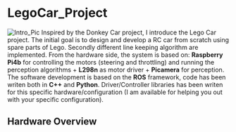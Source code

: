# LegoCar_Project

![Intro_Pic](pics/IMG_3651.JPG)
Inspired by the Donkey Car project, I introduce the Lego Car project. The initial goal is to design and develop a RC car from scratch using spare parts of Lego. Secondly different line keeping algorithm are implemented. From the hardware side, the system is based on: **Raspberry Pi4b** for controlling the motors (steering and throttling) and running the perception algorithms  + **L298n** as motor driver + **Picamera** for perception. The software development is based on the **ROS** framework, code has been writen both in **C++** and **Python**. Driver/Controller libraries has been writen for this specific hardware/configuration (I am available for helping you out with your specific configuration).

## Hardware Overview


